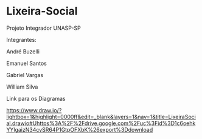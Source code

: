 # Lixeira-Social

Projeto Integrador UNASP-SP

Integrantes:

André Buzelli

Emanuel Santos

Gabriel Vargas

William Silva


Link para os Diagramas

https://www.draw.io/?lightbox=1&highlight=0000ff&edit=_blank&layers=1&nav=1&title=LixeiraSocial.drawio#Uhttps%3A%2F%2Fdrive.google.com%2Fuc%3Fid%3D1c6oehkYYlgaizN34cvSR64P1GtpOFXbK%26export%3Ddownload

